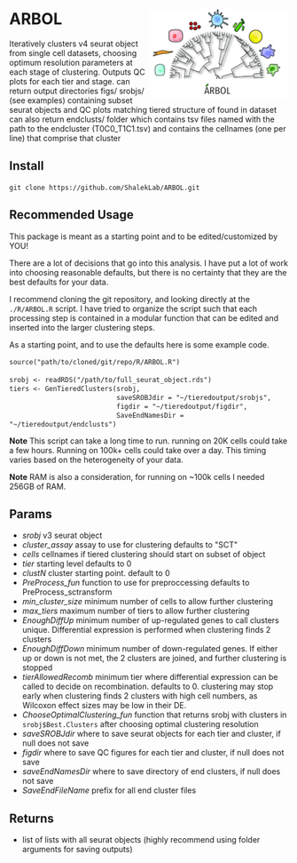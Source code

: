 # ARBOL <img src="docs/ARBOLsmall.jpg?raw=true" align="right" style="max-width: 50%; max-height: 50%;">  

Iteratively clusters v4 seurat object from single cell datasets, choosing optimum 
resolution parameters at each stage of clustering. Outputs QC plots for each tier and stage.
can return output directories figs/ srobjs/ (see examples) containing subset 
seurat objects and QC plots matching tiered structure of found in dataset
can also return endclusts/ folder which contains tsv files named with the 
path to the endcluster (T0C0_T1C1.tsv) and contains the cellnames (one per line) 
that comprise that cluster

## Install

```
git clone https://github.com/ShalekLab/ARBOL.git
```

## Recommended Usage

This package is meant as a starting point and to be edited/customized by YOU!

There are a lot of decisions that go into this analysis. I have put a lot of 
work into choosing reasonable defaults, but there is no certainty that they are
the best defaults for your data.

I recommend cloning the git repository, and looking directly at the
`./R/ARBOL.R` script. I have tried to organize the script such that
each processing step is contained in a modular function that can be edited and
inserted into the larger clustering steps.

As a starting point, and to use the defaults here is some example code.


```
source("path/to/cloned/git/repo/R/ARBOL.R")

srobj <- readRDS("/path/to/full_seurat_object.rds")
tiers <- GenTieredClusters(srobj,
                           saveSROBJdir = "~/tieredoutput/srobjs",
                           figdir = "~/tieredoutput/figdir",
                           SaveEndNamesDir = "~/tieredoutput/endclusts")
```

**Note** This script can take a long time to run. running on 20K cells could 
take a few hours. Running on 100k+ cells could take over a day. This timing varies
based on the heterogeneity of your data.

**Note** RAM is also a consideration, for running on ~100k cells I needed 256GB of RAM.

## Params

* *srobj* v3 seurat object
* *cluster_assay* assay to use for clustering defaults to "SCT"
* *cells* cellnames if tiered clustering should start on subset of object
* *tier* starting level defaults to 0
* *clustN* cluster starting point. default to 0
* *PreProcess_fun* function to use for preproccessing defaults to PreProcess_sctransform
* *min_cluster_size* minimum number of cells to allow further clustering
* *max_tiers* maximum number of tiers to allow further clustering
* *EnoughDiffUp* minimum number of up-regulated genes to call clusters unique. Differential expression is performed when clustering finds 2 clusters
* *EnoughDiffDown* minimum number of down-regulated genes. If either up or down is not met, the 2 clusters are joined, and further clustering is stopped
* *tierAllowedRecomb* minimum tier where differential expression can be called to decide on recombination. defaults to 0. clustering may stop early when clustering finds 2 clusters with high cell numbers, as Wilcoxon effect sizes may be low in their DE.
* *ChooseOptimalClustering_fun* function that returns srobj with clusters in `srobj$Best.Clusters` after choosing optimal clustering resolution
* *saveSROBJdir* where to save seurat objects for each tier and cluster, if null does not save
* *figdir* where to save QC figures for each tier and cluster, if null does not save
* *saveEndNamesDir* where to save directory of end clusters, if null does not save
* *SaveEndFileName* prefix for all end cluster files

## Returns

* list of lists with all seurat objects (highly recommend using folder arguments for saving outputs)
